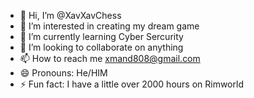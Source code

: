 - 👋 Hi, I’m @XavXavChess
- 👀 I’m interested in creating my dream game
- 🌱 I’m currently learning Cyber Sercurity
- 💞️ I’m looking to collaborate on anything
- 📫 How to reach me xmand808@gmail.com
- 😄 Pronouns: He/HIM
- ⚡ Fun fact: I have a little over 2000 hours on Rimworld

<!---
XavXavChess/XavXavChess is a ✨ special ✨ repository because its `README.md` (this file) appears on your GitHub profile.
You can click the Preview link to take a look at your changes.
--->
